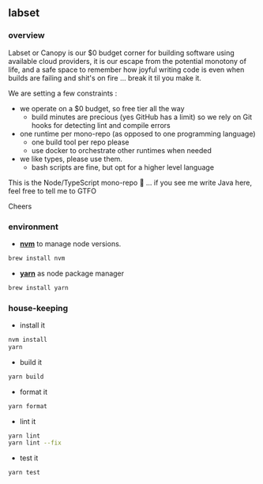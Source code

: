 ## labset

### overview

Labset or Canopy is our $0 budget corner for building software using available cloud providers,
it is our escape from the potential monotony of life, and a safe space to remember how
joyful writing code is even when builds are failing and shit's on fire ... break it til you make it.

We are setting a few constraints :

- we operate on a $0 budget, so free tier all the way
  - build minutes are precious (yes GitHub has a limit) so we rely on Git hooks for detecting lint and compile errors
- one runtime per mono-repo (as opposed to one programming language)
  - one build tool per repo please
  - use docker to orchestrate other runtimes when needed
- we like types, please use them.
  - bash scripts are fine, but opt for a higher level language

This is the Node/TypeScript mono-repo 🎉 ... if you see me write Java here, feel free to tell me to GTFO

Cheers

### environment

- **[nvm](https://github.com/nvm-sh/nvm)** to manage node versions.

```bash
brew install nvm
```

- **[yarn](https://yarnpkg.com/)** as node package manager

```bash
brew install yarn
```

### house-keeping

- install it

```bash
nvm install
yarn
```

- build it

```bash
yarn build
```

- format it

```bash
yarn format
```

- lint it

```bash
yarn lint
yarn lint --fix
```

- test it

```bash
yarn test
```
